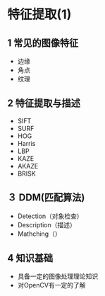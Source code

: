 # 特征提取(1)

## 1 常见的图像特征

- 边缘
- 角点
- 纹理

## 2 特征提取与描述

- SIFT
- SURF
- HOG
- Harris
- LBP
- KAZE
- AKAZE
- BRISK

## ３ DDM(匹配算法)

- Detection（对象检查）
- Description（描述）
- Mathching（）

## 4 知识基础

- 具备一定的图像处理理论知识
- 对OpenCV有一定的了解

